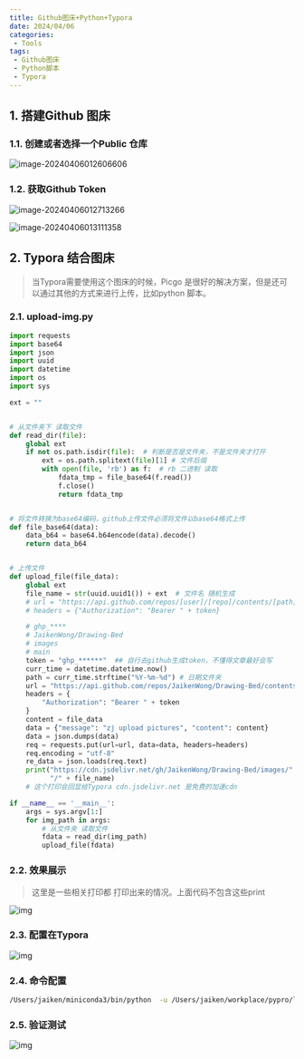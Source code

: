 ```yaml
---
title: Github图床+Python+Typora
date: 2024/04/06
categories:
 - Tools
tags:
 - Github图床
 - Python脚本
 - Typora
---
```


## 1. 搭建Github 图床

### 1.1. 创建或者选择一个Public 仓库

![image-20240406012606606](https://cdn.jsdelivr.net/gh/JaikenWong/Drawing-Bed/images/2024-04-06/95e86f62-f371-11ee-93c8-02d634b58295.png)

### 1.2. 获取Github Token

![image-20240406012713266](https://cdn.jsdelivr.net/gh/JaikenWong/Drawing-Bed/images/2024-04-06/bda4721c-f371-11ee-97fb-02d634b58295.png)

![image-20240406013111358](https://cdn.jsdelivr.net/gh/JaikenWong/Drawing-Bed/images/2024-04-06/4b8e512e-f372-11ee-a37b-02d634b58295.png)

## 2. Typora 结合图床

> 当Typora需要使用这个图床的时候，Picgo 是很好的解决方案，但是还可以通过其他的方式来进行上传，比如python 脚本。

### 2.1. upload-img.py

```python
import requests
import base64
import json
import uuid
import datetime
import os
import sys

ext = ""


# 从文件夹下 读取文件
def read_dir(file):
    global ext
    if not os.path.isdir(file):  # 判断是否是文件夹，不是文件夹才打开
        ext = os.path.splitext(file)[1] # 文件后缀
        with open(file, 'rb') as f:  # rb 二进制 读取
            fdata_tmp = file_base64(f.read())
            f.close()
            return fdata_tmp


# 将文件转换为base64编码，github上传文件必须将文件以base64格式上传
def file_base64(data):
    data_b64 = base64.b64encode(data).decode()
    return data_b64


# 上传文件
def upload_file(file_data):
    global ext
    file_name = str(uuid.uuid1()) + ext  # 文件名 随机生成
    # url = "https://api.github.com/repos/[user]/[repo]/contents/[path]/"+file_name  # 用户名、库名、路径
    # headers = {"Authorization": "Bearer " + token}

    # ghp_****
    # JaikenWong/Drawing-Bed
    # images
    # main
    token = "ghp_******"  ## 自行去github生成token，不懂得文章最好会写
    curr_time = datetime.datetime.now()
    path = curr_time.strftime("%Y-%m-%d") # 日期文件夹
    url = "https://api.github.com/repos/JaikenWong/Drawing-Bed/contents/images/" + path + "/" + file_name  # 用户名、库名、路径
    headers = {
        "Authorization": "Bearer " + token
    }
    content = file_data
    data = {"message": "zj upload pictures", "content": content}
    data = json.dumps(data)
    req = requests.put(url=url, data=data, headers=headers)
    req.encoding = "utf-8"
    re_data = json.loads(req.text)
    print("https://cdn.jsdelivr.net/gh/JaikenWong/Drawing-Bed/images/" + path +
          "/" + file_name)
    # 这个打印会回显给Typora cdn.jsdelivr.net 是免费的加速cdn

if __name__ == '__main__':
    args = sys.argv[1:]
    for img_path in args:
        # 从文件夹 读取文件
        fdata = read_dir(img_path)
        upload_file(fdata)
```

### 2.2. 效果展示

> 这里是一些相关打印都 打印出来的情况。上面代码不包含这些print

![img](https://cdn.jsdelivr.net/gh/JaikenWong/Drawing-Bed/images/2024-04-06/2cdc6118-f371-11ee-bf03-02d634b58295.png)

### 2.3. 配置在Typora

![img](https://cdn.jsdelivr.net/gh/JaikenWong/Drawing-Bed/images/2024-04-06/2cec70c6-f371-11ee-9247-02d634b58295.png)

### 2.4. 命令配置

```bash
/Users/jaiken/miniconda3/bin/python  -u /Users/jaiken/workplace/pypro/learning/upload-img.py
```

### 2.5. 验证测试

![img](https://cdn.jsdelivr.net/gh/JaikenWong/Drawing-Bed/images/2024-04-06/2d0a70c6-f371-11ee-90a5-02d634b58295.png)